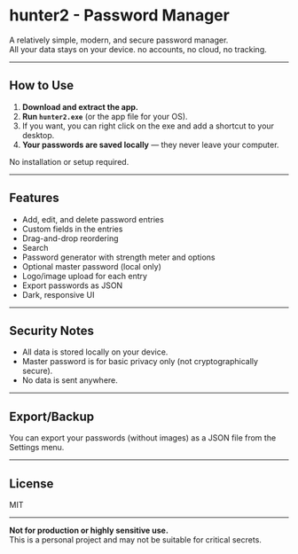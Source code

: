 # hunter2 - Password Manager

A relatively simple, modern, and secure password manager.  
All your data stays on your device. no accounts, no cloud, no tracking.

---

## How to Use

1. **Download and extract the app.**
2. **Run `hunter2.exe`** (or the app file for your OS).
3. If you want, you can right click on the exe and add a shortcut to your desktop.
4. **Your passwords are saved locally** — they never leave your computer.

No installation or setup required.

---

## Features

- Add, edit, and delete password entries
- Custom fields in the entries
- Drag-and-drop reordering
- Search
- Password generator with strength meter and options
- Optional master password (local only)
- Logo/image upload for each entry
- Export passwords as JSON 
- Dark, responsive UI

---

## Security Notes

- All data is stored locally on your device.
- Master password is for basic privacy only (not cryptographically secure).
- No data is sent anywhere.

---

## Export/Backup

You can export your passwords (without images) as a JSON file from the Settings menu.

---

## License

MIT

---

**Not for production or highly sensitive use.**  
This is a personal project and may not be suitable for critical secrets.
